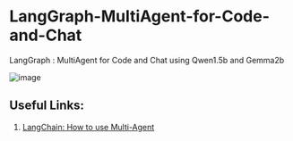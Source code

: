 # LangGraph-MultiAgent-for-Code-and-Chat
LangGraph : MultiAgent for Code and Chat using Qwen1.5b and Gemma2b


![image](https://github.com/user-attachments/assets/b439be48-dc28-43e0-86d5-1d63a52643e5)


## Useful Links:

1. [LangChain: How to use Multi-Agent](https://juejin.cn/post/7369903157646590004)
